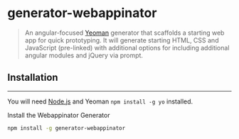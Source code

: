 # generator-webappinator

> An angular-focused  [Yeoman](http://yeoman.io) generator that scaffolds a starting web app for quick 
> prototyping. It will generate starting HTML, CSS and JavaScript (pre-linked) with additional options for
> including additional angular modules and jQuery via prompt.

## Installation
---------
You will need [Node.js](http://nodejs.org/) and Yeoman `npm install -g yo` installed.

Install the Webappinator Generator

```sh
npm install -g generator-webappinator
```
